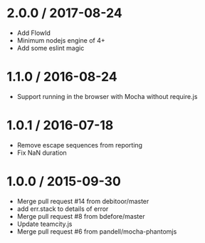 2.0.0 / 2017-08-24 
==================
* Add FlowId
* Minimum nodejs engine of 4+
* Add some eslint magic


1.1.0 / 2016-08-24 
==================

  * Support running in the browser with Mocha without require.js

1.0.1 / 2016-07-18
==================

  * Remove escape sequences from reporting
  * Fix NaN duration

1.0.0 / 2015-09-30
==================

  * Merge pull request #14 from debitoor/master
  * add err.stack to details of error
  * Merge pull request #8 from bdefore/master
  * Update teamcity.js
  * Merge pull request #6 from pandell/mocha-phantomjs

